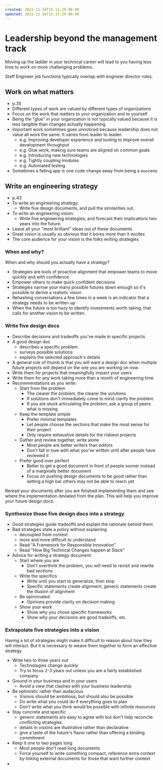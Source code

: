 ```yaml
---
created: 2022-11-16T15:11:29-06:00
updated: 2022-11-16T15:11:29-06:00
---
```

# Leadership beyond the management track

Moving up the ladder in your technical career will lead to you having less time to work on more challenging problems.

Staff Engineer job functions typically overlap with engineer director roles.

## Work on what matters 
- p.35
- Different types of work are valued by different types of organizations
- Focus on the work that matters to your organization and to yourself
- Being the "glue" in your organization is not typically valued because it is less tangible than changes actually happening
- Important work sometimes goes unnoticed because leadership does not value all work the same.  It varies from leader to leader.
	- e.g. Improving developer experience and tooling to improve overall development throughput
	- e.g. Glue work, making sure teams are aligned on common goals
	- e.g. Introducing new technologies
	- e.g. Tightly coupling modules
	- e.g. Automated testing
- Sometimes a failing app is one code change away from being a success

## Write an engineering strategy
- p.43
- To write an engineering strategy:
	- Write five design documents, and pull the similarities out.
- To write an engineering vision:
	- Write five engineering strategies, and forecast their implications two years into the future.
- Leave all your "most brilliant" ideas out of these documents
- Great vision is usually so obvious that it bores more than it excites
- The core audience for your vision is the folks writing strategies

### When and why?
When and why should you actually have a strategy?

- Strategies are tools of proactive alignment that empower teams to move quickly and with confidence.
- Empower others to make quick confident decisions
- Strategies narrow your many possible futures down enough so it's possible to derive a realistic vision
- Rehashing conversations a few times in a week is an indicator that a strategy needs to be written up
- When the future is too hazy to identify investments worth taking, that calls for another vision to be written.

### Write five design docs
- Describe decisions and tradeoffs you've made in specific projects
- A good design doc
	- describes a specific problem
	- surveys possible solutions
	- explains the selected approach's details
- A general rule of thumb is that you will want a design doc when multiple future projects will depend on the one you are working on now.
- Write them for projects that meaningfully impact your users
- Write them for any work taking more than a month of engineering time
- Recommendations as you write:
	- Start from the problem
		- The clearer the problem, the clearer the solutions
		- If solutions don't immediately come to mind clarify the problem
		- If you are stuck articulating the problem, ask a group of peers what is missing
	- Keep the template simple
		- Prefer minimal templates
		- Let people choose the sections that make the most sense for their project
		- Only require exhaustive details for the riskiest projects
	- Gather and review together, write alone
		- Most people are better writers than editors
		- Don't fall in love with what you've written until after people have reviewed it
	- Prefer good over perfect
		- Better to get a good document in front of people sooner instead of a marginally better document
		- Focus on pushing design documents to be good rather than setting a high bar others may not be able to reach yet

Reread your documents after you are finished implementing them and see where the implementation deviated from the plan.  This will help you improve your future design docs.

### Synthesize those five design docs into a strategy
- Good strategies guide tradeoffs and explain the rationale behind them
- Bad strategies state a policy without explaining
	- decoupled from context
	- more and more difficult to understand
	- Read "A Framework for Responsible Innovation"
	- Read "How Big Technical Changes happen at Slack"
- Advice for writing a strategy document:
	- Start where you are
		- Don't overthink the problem, you will need to revisit and rewrite bad sections
	- Write the specifics
		- Write until you start to generalize, then stop
		- Specific statements create alignment; generic statements create the illusion of alignment
	- Be opinionated
		- Opinions provide clarity on decision making
	- Show your work
		- Show why you chose specific frameworks
		- Show why your decisions are good tradeoffs, etc.

### Extrapolate five strategies into a vision
Having a lot of strategies might make it difficult to reason about how they will interact.  But it is necessary to weave them together to form an effective strategy.

- Write two to three years out
	- Technologies change quickly
	- Try to focus 2-3 years out unless you are a fairly established company
- Ground in your business and in your users
	- Avoid a view that clashes with your business leadership
- Be optimistic rather than audacious
	- Visions should be ambitious, but should also be possible
	- Do write what you could do if everything goes to plan
	- Don't write what you think would be possible with infinite resources
- Stay concrete and specific
	- generic statements are easy to agree with but don't help reconcile conflicting strategies.
	- details in visions are illustrative rather than declarative
	- give a taste of the future's flavor rather than offering a binding commitment
- Keep it one to two pages long
	- Most people don't read long documents
	- Force yourself to write something compact, reference extra context by linking external documents for those that want further context
- 